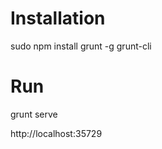 Installation
============

sudo npm install grunt -g grunt-cli

Run
===

grunt serve

http://localhost:35729
